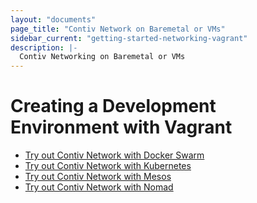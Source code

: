 ```yaml
---
layout: "documents"
page_title: "Contiv Network on Baremetal or VMs"
sidebar_current: "getting-started-networking-vagrant"
description: |-
  Contiv Networking on Baremetal or VMs
---
```


# Creating a Development Environment with Vagrant

- [Try out Contiv Network with Docker Swarm](/documents/gettingStarted/networking/swarm.html)
- [Try out Contiv Network with Kubernetes](/documents/gettingStarted/networking/k8s.html)
- [Try out Contiv Network with Mesos](/documents/gettingStarted/networking/mesos.html)
- [Try out Contiv Network with Nomad](/documents/gettingStarted/networking/nomad.html)
